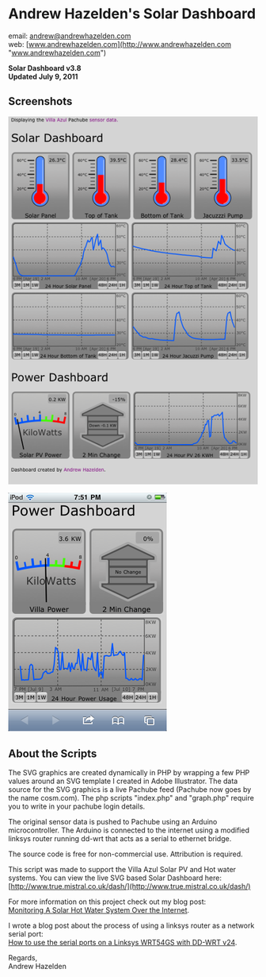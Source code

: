 # Andrew Hazelden's Solar Dashboard #

email: [andrew@andrewhazelden.com](mailto:andrew@andrewhazelden.com "andrew@andrewhazelden.com")  
web: [www.andrewhazelden.com](http://www.andrewhazelden.com "www.andrewhazelden.com")

**Solar Dashboard  v3.8**  
**Updated July 9, 2011**

## Screenshots ##

![Solar Dashboard](Solar_Dashboard_Screenshot.png)

![This is a view of the Solar Dashboard on an iPod Touch.](Solar_Dashboard_on_iPod_Touch.png)

## About the Scripts ##

The SVG graphics are created dynamically in PHP by wrapping a few PHP values around an SVG template I created in Adobe Illustrator. The data source for the SVG graphics is a live Pachube feed (Pachube now goes by the name cosm.com). The php scripts "index.php" and "graph.php" require you to write in your pachube login details.

The original sensor data is pushed to Pachube using an Arduino microcontroller. The Arduino is connected to the internet using a modified linksys router running dd-wrt that acts as a serial to ethernet bridge.

The source code is free for non-commercial use. Attribution is required.

This script was made to support the Villa Azul Solar PV and Hot water systems. You can view the live SVG based Solar Dashboard here:  
[http://www.true.mistral.co.uk/dash/](http://www.true.mistral.co.uk/dash/)

For more information on this project check out my blog post:  
[Monitoring A Solar Hot Water System Over the Internet](https://web.archive.org/web/20160421231651/http://www.andrewhazelden.com/blog/2011/07/monitoring-a-solar-hot-water-system-over-the-internet/).

I wrote a blog post about the process of using a linksys router as a network serial port:  
[How to use the serial ports on a Linksys WRT54GS with DD-WRT v24](https://web.archive.org/web/20160419085155/http://www.andrewhazelden.com/blog/2010/01/how-to-use-the-serial-ports-on-a-linksys-wrt54gs-with-dd-wrt-v24/).

Regards,  
Andrew Hazelden
